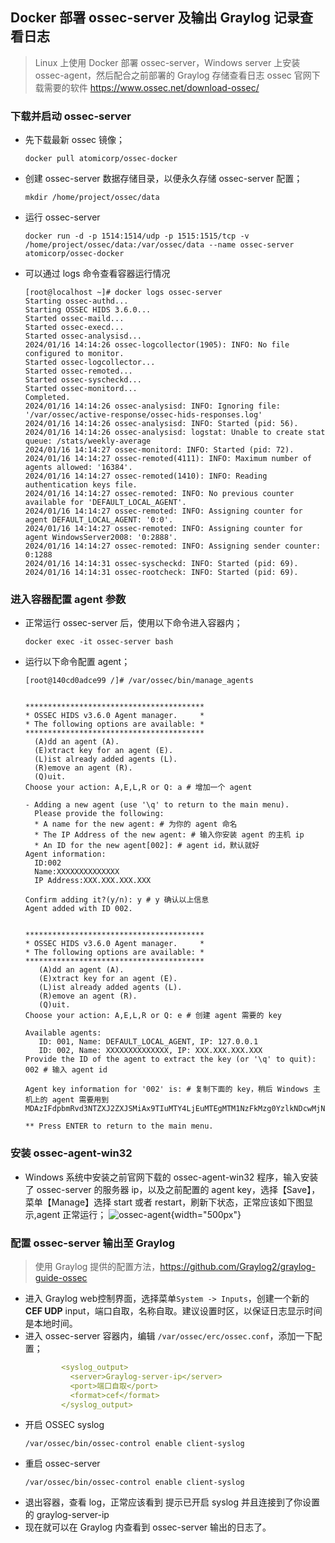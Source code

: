 ## Docker 部署 ossec-server 及输出 Graylog 记录查看日志

>Linux 上使用 Docker 部署 ossec-server，Windows server 上安装 ossec-agent，然后配合之前部署的 Graylog 存储查看日志
>ossec 官网下载需要的软件 https://www.ossec.net/download-ossec/

### 下载并启动 ossec-server
- 先下载最新 ossec 镜像；
  ```shell
  docker pull atomicorp/ossec-docker
  ```
- 创建 ossec-server 数据存储目录，以便永久存储 ossec-server 配置；
  ```shell
  mkdir /home/project/ossec/data
  ```
- 运行 ossec-server
  ```shell
  docker run -d -p 1514:1514/udp -p 1515:1515/tcp -v /home/project/ossec/data:/var/ossec/data --name ossec-server atomicorp/ossec-docker
  ```
- 可以通过 logs 命令查看容器运行情况
  ```shell
  [root@localhost ~]# docker logs ossec-server
  Starting ossec-authd...
  Starting OSSEC HIDS 3.6.0...
  Started ossec-maild...
  Started ossec-execd...
  Started ossec-analysisd...
  2024/01/16 14:14:26 ossec-logcollector(1905): INFO: No file configured to monitor.
  Started ossec-logcollector...
  Started ossec-remoted...
  Started ossec-syscheckd...
  Started ossec-monitord...
  Completed.
  2024/01/16 14:14:26 ossec-analysisd: INFO: Ignoring file: '/var/ossec/active-response/ossec-hids-responses.log'
  2024/01/16 14:14:26 ossec-analysisd: INFO: Started (pid: 56).
  2024/01/16 14:14:26 ossec-analysisd: logstat: Unable to create stat queue: /stats/weekly-average
  2024/01/16 14:14:27 ossec-monitord: INFO: Started (pid: 72).
  2024/01/16 14:14:27 ossec-remoted(4111): INFO: Maximum number of agents allowed: '16384'.
  2024/01/16 14:14:27 ossec-remoted(1410): INFO: Reading authentication keys file.
  2024/01/16 14:14:27 ossec-remoted: INFO: No previous counter available for 'DEFAULT_LOCAL_AGENT'.
  2024/01/16 14:14:27 ossec-remoted: INFO: Assigning counter for agent DEFAULT_LOCAL_AGENT: '0:0'.
  2024/01/16 14:14:27 ossec-remoted: INFO: Assigning counter for agent WindowsServer2008: '0:2888'.
  2024/01/16 14:14:27 ossec-remoted: INFO: Assigning sender counter: 0:1288
  2024/01/16 14:14:31 ossec-syscheckd: INFO: Started (pid: 69).
  2024/01/16 14:14:31 ossec-rootcheck: INFO: Started (pid: 69).
  ```

### 进入容器配置 agent 参数
- 正常运行 ossec-server 后，使用以下命令进入容器内；
  ```shell
  docker exec -it ossec-server bash
  ```
- 运行以下命令配置 agent；
  ```shell
  [root@140cd0adce99 /]# /var/ossec/bin/manage_agents


  ****************************************
  * OSSEC HIDS v3.6.0 Agent manager.     *
  * The following options are available: *
  ****************************************
    (A)dd an agent (A).
    (E)xtract key for an agent (E).
    (L)ist already added agents (L).
    (R)emove an agent (R).
    (Q)uit.
  Choose your action: A,E,L,R or Q: a # 增加一个 agent

  - Adding a new agent (use '\q' to return to the main menu).
    Please provide the following:
    * A name for the new agent: # 为你的 agent 命名
    * The IP Address of the new agent: # 输入你安装 agent 的主机 ip
    * An ID for the new agent[002]: # agent id，默认就好
  Agent information:
    ID:002
    Name:XXXXXXXXXXXXXX
    IP Address:XXX.XXX.XXX.XXX

  Confirm adding it?(y/n): y # y 确认以上信息
  Agent added with ID 002.


  ****************************************
  * OSSEC HIDS v3.6.0 Agent manager.     *
  * The following options are available: *
  ****************************************
     (A)dd an agent (A).
     (E)xtract key for an agent (E).
     (L)ist already added agents (L).
     (R)emove an agent (R).
     (Q)uit.
  Choose your action: A,E,L,R or Q: e # 创建 agent 需要的 key

  Available agents: 
     ID: 001, Name: DEFAULT_LOCAL_AGENT, IP: 127.0.0.1
     ID: 002, Name: XXXXXXXXXXXXXX, IP: XXX.XXX.XXX.XXX
  Provide the ID of the agent to extract the key (or '\q' to quit): 002 # 输入 agent id

  Agent key information for '002' is: # 复制下面的 key，稍后 Windows 主机上的 agent 需要用到
  MDAzIFdpbmRvd3NTZXJ2ZXJSMiAx9TIuMTY4LjEuMTEgMTM1NzFkMzg0YzlkNDcwMjNmODFhMjFhYzlkNzJhZGM0MjJmOGFkZjliNWNmNGRiOWU1ZDE2NjZhNWMcYzZmOA==

  ** Press ENTER to return to the main menu.
  ```

### 安装 ossec-agent-win32
- Windows 系统中安装之前官网下载的 ossec-agent-win32 程序，输入安装了 ossec-server 的服务器 ip，以及之前配置的 agent key，选择【Save】，菜单【Manage】选择 start 或者 restart，刷新下状态，正常应该如下图显示,agent 正常运行；
  ![ossec-agent](https://myimg.imdouba.com/?/com/uploads/2024/01/ossec-agent-win32.png){width="500px"}

### 配置 ossec-server 输出至 Graylog
>使用 Graylog 提供的配置方法，https://github.com/Graylog2/graylog-guide-ossec

- 进入 Graylog web控制界面，选择菜单`System -> Inputs`，创建一个新的 **CEF UDP** input，端口自取，名称自取。建议设置时区，以保证日志显示时间是本地时间。
- 进入 ossec-server 容器内，编辑 `/var/ossec/erc/ossec.conf`，添加一下配置；
  ```yml
          <syslog_output>
            <server>Graylog-server-ip</server>
            <port>端口自取</port>
            <format>cef</format>
          </syslog_output>
  ```
- 开启 OSSEC syslog
  ```shell
  /var/ossec/bin/ossec-control enable client-syslog
  ```
- 重启 ossec-server
  ```shell
  /var/ossec/bin/ossec-control enable client-syslog
  ```
- 退出容器，查看 log，正常应该看到 提示已开启 syslog 并且连接到了你设置的 graylog-server-ip
- 现在就可以在 Graylog 内查看到 ossec-server 输出的日志了。